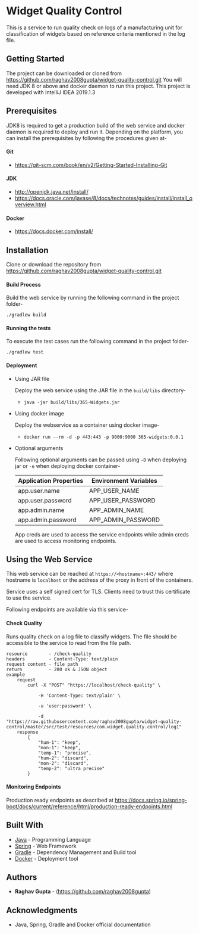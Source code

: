 # Widget Quality Control

This is a service to run quality check on logs of a manufacturing unit for classification of widgets based on reference criteria mentioned in the log file.

## Getting Started

The project can be downloaded or cloned from https://github.com/raghav2008gupta/widget-quality-control.git
You will need JDK 8 or above and docker daemon to run this project.
This project is developed with IntelliJ IDEA 2019.1.3

## Prerequisites
JDK8 is required to get a production build of the web service and docker daemon is required to deploy and run it.
Depending on the platform, you can install the prerequisites by following the procedures given at-

#### Git
  - https://git-scm.com/book/en/v2/Getting-Started-Installing-Git
#### JDK
  - http://openjdk.java.net/install/
  - https://docs.oracle.com/javase/8/docs/technotes/guides/install/install_overview.html
#### Docker
  - https://docs.docker.com/install/

## Installation
Clone or download the repository from https://github.com/raghav2008gupta/widget-quality-control.git

#### Build Process
Build the web service by running the following command in the project folder-

`./gradlew build`

#### Running the tests
To execute the test cases run the following command in the project folder-
    
`./gradlew test`

#### Deployment
- Using JAR file
  
  Deploy the web service using the JAR file in the `build/libs` directory-
  - `java -jar build/libs/365-Widgets.jar`

- Using docker image
  
  Deploy the webservice as a container using docker image-  
  - `docker run --rm -d -p 443:443 -p 9000:9000 365-widgets:0.0.1`
    
- Optional arguments
  
  Following optional arguments can be passed using `-D` when deploying jar or `-e` when deploying docker container-
  
  | Application Properties | Environment Variables |
  |------------------------|-----------------------|
  | app.user.name          | APP_USER_NAME         |
  | app.user.password      | APP_USER_PASSWORD     |
  | app.admin.name         | APP_ADMIN_NAME        |
  | app.admin.password     | APP_ADMIN_PASSWORD    |
  
  App creds are used to access the service endpoints while admin creds are used to access monitoring endpoints.

## Using the Web Service

This web service can be reached at `https://<hostname>:443/` where hostname is `localhost` or the address of the proxy in front of the containers.

Service uses a self signed cert for TLS. Clients need to trust this certificate to use the service.

Following endpoints are available via this service- 
#### Check Quality

Runs quality check on a log file to classify widgets.
The file should be accessible to the service to read from the file path.
 
	resource        - /check-quality
	headers         - Content-Type: text/plain
	request content - file path
	return          - 200 ok & JSON object
	example
		request     
            curl -X "POST" "https://localhost/check-quality" \
            
                -H 'Content-Type: text/plain' \
            
                -u 'user:password' \
            
                -d "https://raw.githubusercontent.com/raghav2008gupta/widget-quality-control/master/src/test/resources/com.widget.quality.control/log1"
		response      
            {
                "hum-1": "keep",
                "mon-1": "keep",
                "temp-1": "precise",
                "hum-2": "discard",
                "mon-2": "discard",
                "temp-2": "ultra precise"
            }
#### Monitoring Endpoints

Production ready endpoints as described at https://docs.spring.io/spring-boot/docs/current/reference/html/production-ready-endpoints.html

## Built With

- [Java](https://www.oracle.com/technetwork/java/index.html) - Programming Language 
- [Spring](https://spring.io/) - Web Framework
- [Gradle](https://gradle.org/) - Dependency Management and Build tool
- [Docker](https://www.docker.com/) - Deployment tool

## Authors

- **Raghav Gupta** - (https://github.com/raghav2008gupta)

## Acknowledgments

- Java, Spring, Gradle and Docker official documentation